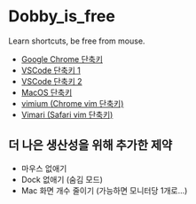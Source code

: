 # Dobby_is_free

Learn shortcuts, be free from mouse.

- [Google Chrome 단축키](https://support.google.com/chrome/answer/157179?hl=ko)
- [VSCode 단축키 1](https://demun.github.io/vscode-tutorial/shortcuts/)
- [VSCode 단축키 2](http://blog.foundy.io/visual-studio-code-shortcuts/)
- [MacOS 단축키](https://support.apple.com/ko-kr/HT201236)
- [vimium (Chrome vim 단축키)](https://blog.ull.im/review/2018/11/22/vimium.html)
- [Vimari (Safari vim 단축키)](https://sunyzero.tistory.com/266)

## 더 나은 생산성을 위해 추가한 제약

- 마우스 없애기
- Dock 없애기 (숨김 모드)
- Mac 화면 개수 줄이기 (가능하면 모니터당 1개로...)
